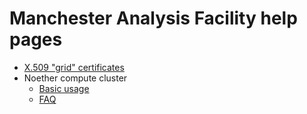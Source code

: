 # Manchester Analysis Facility help pages

* [X.509 "grid" certificates](Certificates.md)
* Noether compute cluster
  * [Basic usage](noether_basic_usage.md)
  * [FAQ](noether_faq.md)
